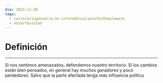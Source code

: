 ```yaml
---
dia: 2023-11-28
tags:
  - carrera/ingeniería-en-informática/aninfo/Peopleware
  - nota/facultad
---
```

# Definición
---
Si nos sentimos amenazados, defendemos nuestro territorio. Si los cambios están bien pensados, en general hay muchos ganadores y poco perdedores. Salvo que la parte afectada tenga más influencia política